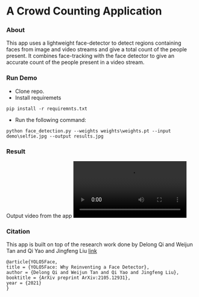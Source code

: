 # A Crowd Counting Application
### About 
This app uses a lightweight face-detector to detect regions containing faces from image and video streams and give a total count of the people present.
It combines face-tracking with the face detector to give an accurate count of the people present in a video stream.

### Run Demo
- Clone repo.
- Install requiremets
```
pip install -r requiremnts.txt
```
- Run the following command:
```
python face_detection.py --weights weights\weights.pt --input demo\selfie.jpg --output results.jpg
```
### Result
Output video from the app
![](demo\video.webm)

### Citation 
This app is built on top of the research work done by Delong Qi and Weijun Tan and Qi Yao and Jingfeng Liu [link](https://github.com/deepcam-cn/yolov5-face)

```
@article{YOLO5Face,
title = {YOLO5Face: Why Reinventing a Face Detector},
author = {Delong Qi and Weijun Tan and Qi Yao and Jingfeng Liu},
booktitle = {ArXiv preprint ArXiv:2105.12931},
year = {2021}
}